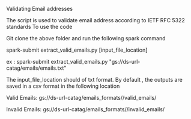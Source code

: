 
Validating Email addresses

The script is used to validate email address according to IETF RFC 5322 standards
To use the code

Git clone the above folder and run the following spark command

spark-submit extract_valid_emails.py [input_file_location]

ex : spark-submit extract_valid_emails.py "gs://ds-url-catag/emails/emails.txt"

The input_file_location should of txt format.
By default , the outputs are saved in a csv format in the following location


Valid Emails:
gs://ds-url-catag/emails_formats//valid_emails/

Invalid Emails:
gs://ds-url-catag/emails_formats//invalid_emails/


